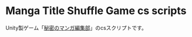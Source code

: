 # Manga Title Shuffle Game cs scripts

Unity製ゲーム「[秘密のマンガ編集部](https://unityroom.com/games/manga_title_shuffle)」のcsスクリプトです。



